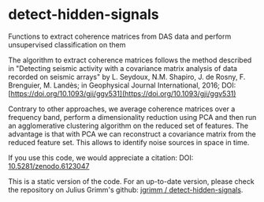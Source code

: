 # detect-hidden-signals
Functions to extract coherence matrices from DAS data and perform unsupervised classification on them

The algorithm to extract coherence matrices follows the method described in "Detecting seismic activity with a covariance matrix analysis of data recorded on seismic arrays" by L. Seydoux, N.M. Shapiro, J. de Rosny, F. Brenguier, M. Landès; in Geophysical Journal International, 2016;  DOI: [https://doi.org/10.1093/gji/ggv531](https://doi.org/10.1093/gji/ggv531)

Contrary to other approaches, we average coherence matrices over a frequency band, perform a dimensionality reduction using PCA and then run an agglomerative clustering algorithm on the reduced set of features. The advantage is that with PCA we can reconstruct a covariance matrix from the reduced feature set. This allows to identify noise sources in space in time.

If you use this code, we would appreciate a citation: DOI: [10.5281/zenodo.6123047](https://doi.org/10.5281/zenodo.6123047)

This is a static version of the code. For an up-to-date version, please check the repository on Julius Grimm's github: [jgrimm / detect-hidden-signals](https://github.com/jgrmm/detect-hidden-signals).
